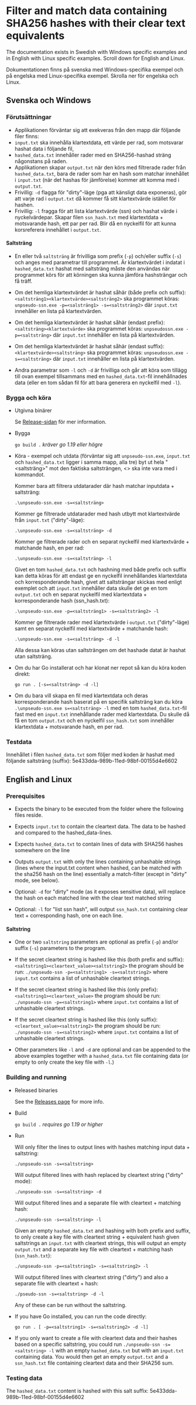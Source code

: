# Filter and match data containing SHA256 hashes with their clear text equivalents

The documentation exists in Swedish with Windows specific examples and in English with Linux specific examples. Scroll down for English and Linux.

Dokumentationen finns på svenska med Windows-specifika exempel och på engelska med Linux-specifika exempel. Skrolla ner för engelska och Linux.

## Svenska och Windows

### Förutsättningar

* Applikationen förväntar sig att exekveras från den mapp där följande filer finns:
* `input.txt` ska innehålla klartextdata, ett värde per rad, som motsvarar hashat data i följande fil,
* `hashed_data.txt` innehåller rader med en SHA256-hashad sträng någonstans på raden.
* Applikationen skapar `output.txt` när den körs med filtrerade rader från `hashed_data.txt`, bara de rader som har en hash som matchar innehållet i `input.txt` (när det hashas för jämförelse) kommer att komma med i `output.txt`.
* Frivillig: `-d` flagga för "dirty"-läge (pga att känsligt data exponeras), gör att varje rad i `output.txt` då kommer få sitt klartextvärde istället för hashen.
* Frivillig: `-l` fragga för att lista klartextvärde (ssn) och hashat värde i nyckelvärdepar. Skapar filen `ssn_hash.txt` med klartextdata + motsvarande hash, ett par per rad. Blir då en nyckelfil för att kunna korsreferera innehållet i `output.txt`.

#### Saltsträng

* En eller två `saltsträng` är frivilliga som prefix (`-p`) och/eller suffix (`-s`) och anges med parametrar till programmet. Är klartextvärdet i indatat i `hashed_data.txt` hashat med saltsträng måste den användas när programmet körs för att körningen ska kunna jämföra hashsträngar och få träff.

* Om det hemliga klartextvärdet är hashat såhär (både prefix och suffix):
    `<saltsträng1><klartextvärde><saltsträng2>` ska programmet köras: `unpseudo-ssn.exe -p=<salsträng1> -s=<saltsträng2>` där `input.txt` innehåller en lista på klartextvärden.

* Om det hemliga klartextvärdet är hashat såhär (endast prefix):
    `<saltsträng><klartextvärde>` ska programmet köras: `unpseudossn.exe -p=<saltsträng>` där `input.txt` innehåller en lista på klartextvärden.

* Om det hemliga klartextvärdet är hashat såhär (endast suffix):
    `<klartextvärde><saltsträng>` ska programmet köras: `unpseudossn.exe -s=<saltsträng>` där `input.txt` innehåller en lista på klartextvärden.

* Andra parametrar som `-l` och `-d` är frivilliga och går att köra som tillägg till ovan exempel tillsammans med en `hashed_data.txt`-fil innehållnades data (eller en tom sådan fil för att bara generera en nyckelfil med `-l`).

### Bygga och köra

* Utgivna binärer

    Se [Release-sidan](https://github.com/arizon-dread/unpseudo-ssn/releases) för mer information.

* Bygga

    `go build .` _kräver go 1.19 eller högre_

* Köra - exempel och utdata (förväntar sig att `unpseudo-ssn.exe`, `input.txt` och `hashed_data.txt` ligger i samma mapp, alla tre) byt ut hela "<saltsträng>" mot den faktiska saltsträngen, <> ska inte vara med i kommandot.

    Kommer bara att filtrera utdatarader där hash matchar inputdata + saltsträng:
    
    `.\unpseudo-ssn.exe -s=<saltsträng>`

    Kommer ge filtrerade utdatarader med hash utbytt mot klartextvärde från `input.txt` ("dirty"-läge):
    
    `.\unpseudo-ssn.exe -s=<saltsträng> -d`

    Kommer ge filtrerade rader och en separat nyckelfil med klartextvärde + matchande hash, en per rad:

    `.\unpseudo-ssn.exe -s=<saltsträng> -l`

    Givet en tom `hashed_data.txt` och hashning med både prefix och suffix kan detta köras för att endast ge en nyckelfil innehållandes klartextdata och korresponderande hash, givet att saltsträngar skickas med enligt exemplet och att `input.txt` innehåller data skulle det ge en tom `output.txt` och en separat nyckelfil med klartextdata + korresponderande hash (ssn_hash.txt):

    `.\unpseudo-ssn.exe -p=<saltsträng1> -s=<saltsträng2> -l`

    Kommer ge filtrerade rader med klartextvärde i `output.txt` ("dirty"-läge) samt en separat nyckelfil med klartextvärde + matchande hash:

    `.\unpseudo-ssn.exe -s=<saltsträng> -d -l`

    Alla dessa kan köras utan saltsträngen om det hashade datat är hashat utan saltsträng.

* Om du har Go installerat och har klonat ner repot så kan du köra koden direkt:

    `go run . [-s=<saltsträng> -d -l]`

* Om du bara vill skapa en fil med klartextdata och deras korresponderande hash baserat på en specifik saltsträng kan du köra `.\unpseudo-ssn.exe s=<saltsträng> -l` med en tom `hashed_data.txt`-fil fast med en `input.txt` innehållande rader med klartextdata. Du skulle då få en tom `output.txt` och en nyckelfil `ssn_hash.txt` som innehåller klartextdata + motsvarande hash, en per rad.

### Testdata

Innehållet i filen `hashed_data.txt` som följer med koden är hashat med följande saltsträng (suffix): 5e433dda-989b-11ed-98bf-00155d4e6602

## English and Linux

### Prerequisites

* Expects the binary to be executed from the folder where the following files reside.
* Expects `input.txt` to contain the cleartext data. The data to be hashed and compared to the hashed_data-lines.
* Expects `hashed_data.txt` to contain lines of data with SHA256 hashes somewhere on the line
* Outputs `output.txt` with only the lines containing unhashable strings (lines where the input.txt content when hashed, can be matched with the sha256 hash on the line) essentially a match-filter (except in "dirty" mode, see below).

* Optional: `-d` for "dirty" mode (as it exposes sensitive data), will replace the hash on each matched line with the clear text matched string
* Optional: `-l` for "list ssn hash", will output `ssn_hash.txt` containing clear text + corresponding hash, one on each line. 

#### Saltstring

* One or two `saltstring` parameters are optional as prefix (`-p`) and/or suffix (`-s`) parameters to the program.

* If the secret cleartext string is hashed like this (both prefix and suffix):
    `<saltstring1><cleartext_value><saltstring2>` the program should be run:
    `./unpseudo-ssn -p=<saltstring1> -s=<saltstring2>` where `input.txt` contains a list of unhashable cleartext strings.

* If the secret cleartext string is hashed like this (only prefix):
    `<saltstring1><cleartext_value>` the program should be run:
    `./unpseudo-ssn -p=<saltstring1>` where `input.txt` contains a list of unhashable cleartext strings.

* If the secret cleartext string is hashed like this (only suffix):
    `<cleartext_value><saltstring2>` the program should be run:
    `./unpseudo-ssn -s=<saltstring2>` where `input.txt` contains a list of unhashable cleartext strings.

* Other parameters like `-l` and `-d` are optional and can be appended to the above examples together with a `hashed_data.txt` file containing data (or empty to only create the key file with `-l`.)

### Building and running

* Released binaries

    See the [Releases page](https://github.com/arizon-dread/unpseudo-ssn/releases) for more info.

* Build

    `go build .` _requires go 1.19 or higher_

* Run

    Will only filter the lines to output lines with hashes matching input data + saltstring:

    `./unpseudo-ssn -s=<saltstring>`

    Will output filtered lines with hash replaced by cleartext string ("dirty" mode):

    `./unpseudo-ssn -s=<saltstring> -d`

    Will output filtered lines and a separate file with cleartext + matching hash:
    
    `./unpseudo-ssn -s=<saltstring> -l`

    Given an empty `hashed_data.txt` and hashing with both prefix and suffix, to only create a key file with cleartext string + equivalent hash given saltstrings an `input.txt` with cleartext strings, this will output an empty `output.txt` and a separate key file with cleartext + matching hash (`ssn_hash.txt`):

    `./unpseudo-ssn -p=<saltstring1> -s=<saltstring2> -l`

    Will output filtered lines with cleartext string ("dirty") and also a separate file with cleartext + hash:

    `./pseudo-ssn -s=<saltstring> -d -l`

    Any of these can be run without the saltstring.

* If you have Go installed, you can run the code directly:

    `go run . [ -p=<saltstring1> -s=<saltstring2> -d -l]`

* If you only want to create a file with cleartext data and their hashes based on a specific saltstring, you could run `./unpseudo-ssn -s=<saltstring> -l` with an empty `hashed_data.txt` but with an `input.txt` containing data. You would then get an empty `output.txt` and a `ssn_hash.txt` file containing cleartext data and their SHA256 sum.

### Testing data
The `hashed_data.txt` content is hashed with this salt suffix: 5e433dda-989b-11ed-98bf-00155d4e6602